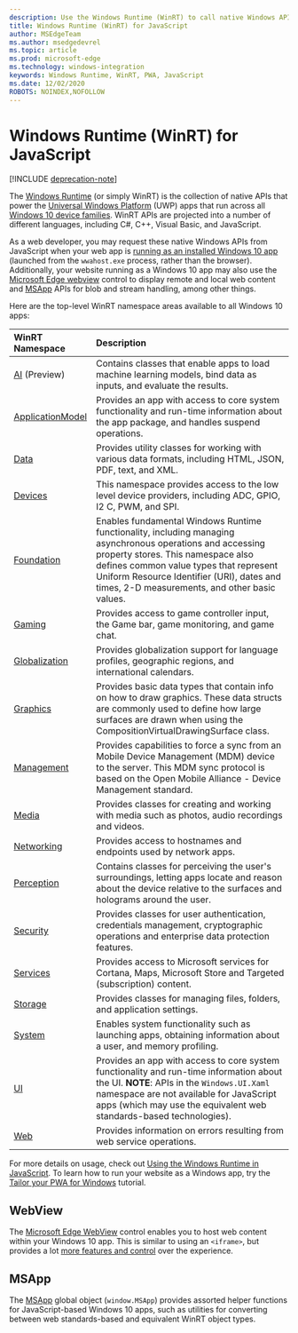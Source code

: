 ```yaml
---
description: Use the Windows Runtime (WinRT) to call native Windows APIs from your JavaScript app.
title: Windows Runtime (WinRT) for JavaScript
author: MSEdgeTeam
ms.author: msedgedevrel
ms.topic: article
ms.prod: microsoft-edge
ms.technology: windows-integration
keywords: Windows Runtime, WinRT, PWA, JavaScript
ms.date: 12/02/2020
ROBOTS: NOINDEX,NOFOLLOW
---
```

# Windows Runtime (WinRT) for JavaScript  

[!INCLUDE [deprecation-note](../includes/legacy-edge-note.md)]  

The [Windows Runtime](/windows/uwp/get-started/universal-application-platform-guide#how-the-universal-windows-platform-relates-to-windows-runtime-apis) \(or simply WinRT\) is the collection of native APIs that power the [Universal Windows Platform](/windows/uwp/get-started/universal-application-platform-guide) \(UWP\) apps that run across all [Windows 10 device families](/uwp/extension-sdks/device-families-overview).  WinRT APIs are projected into a number of different languages, including C#, C++, Visual Basic, and JavaScript.  

As a web developer, you may request these native Windows APIs from JavaScript when your web app is [running as an installed Windows 10 app](../progressive-web-apps/windows-features.md#set-up-and-run-your-universal-windows-app) \(launched from the `wwahost.exe` process, rather than the browser\).  Additionally, your website running as a Windows 10 app may also use the [Microsoft Edge webview](#webview) control to display remote and local web content and [MSApp](#msapp) APIs for blob and stream handling, among other things.  

Here are the top-level WinRT namespace areas available to all Windows 10 apps:  

| WinRT Namespace | Description |  
|:--- |:--- |  
| [AI](/uwp/api/windows.AI.MachineLearning.Preview) \(Preview\) | Contains classes that enable apps to load machine learning models, bind data as inputs, and evaluate the results.  |  
| [ApplicationModel](/uwp/api/windows.applicationmodel) | Provides an app with access to core system functionality and run-time information about the app package, and handles suspend operations.  |  
| [Data](/uwp/api/windows.data.html) | Provides utility classes for working with various data formats, including HTML, JSON, PDF, text, and XML.  |  
| [Devices](/uwp/api/windows.devices) | This namespace provides access to the low level device providers, including ADC, GPIO, I2 C, PWM, and SPI.  |  
| [Foundation](/uwp/api/windows.foundation) | Enables fundamental Windows Runtime functionality, including managing asynchronous operations and accessing property stores.  This namespace also defines common value types that represent Uniform Resource Identifier \(URI\), dates and times, 2-D measurements, and other basic values.  |  
| [Gaming](/uwp/api/windows.gaming.input) |Provides access to game controller input, the Game bar, game monitoring, and game chat.  |  
| [Globalization](/uwp/api/windows.globalization) | Provides globalization support for language profiles, geographic regions, and international calendars.  |  
| [Graphics](/uwp/api/windows.graphics) | Provides basic data types that contain info on how to draw graphics.  These data structs are commonly used to define how large surfaces are drawn when using the CompositionVirtualDrawingSurface class.  |  
| [Management](/uwp/api/windows.management) | Provides capabilities to force a sync from an Mobile Device Management \(MDM\) device to the server.  This MDM sync protocol is based on the Open Mobile Alliance - Device Management standard.  |  
| [Media](/uwp/api/windows.media) | Provides classes for creating and working with media such as photos, audio recordings and videos.  |  
| [Networking](/uwp/api/windows.networking) | Provides access to hostnames and endpoints used by network apps.  |  
| [Perception](/uwp/api/windows.perception) | Contains classes for perceiving the user's surroundings, letting apps locate and reason about the device relative to the surfaces and holograms around the user.  |  
| [Security](/uwp/api/windows.security.authentication.identity) | Provides classes for user authentication, credentials management, cryptographic operations and enterprise data protection features.  |  
| [Services](/uwp/api/windows.services.cortana) | Provides access to Microsoft services for Cortana, Maps, Microsoft Store and Targeted \(subscription\) content.  |  
| [Storage](/uwp/api/windows.storage) | Provides classes for managing files, folders, and application settings.  |  
| [System](/uwp/api/windows.system) | Enables system functionality such as launching apps, obtaining information about a user, and memory profiling.  |  
| [UI](/uwp/api/windows.ui) | Provides an app with access to core system functionality and run-time information about the UI.  **NOTE**:  APIs in the `Windows.UI.Xaml` namespace are not available for JavaScript apps \(which may use the equivalent web standards-based technologies\).  |  
| [Web](/uwp/api/windows.web) | Provides information on errors resulting from web service operations.  |  

For more details on usage, check out [Using the Windows Runtime in JavaScript](./using-the-windows-runtime-in-javascript.md).  To learn how to run your website as a Windows app, try the [Tailor your PWA for Windows](../progressive-web-apps/windows-features.md) tutorial.  

## WebView  

The [Microsoft Edge WebView](../webview/index.md) control enables you to host web content within your Windows 10 app.  This is similar to using an `<iframe>`, but provides a lot [more features and control](../hosting/webview/index.md#webview-versus-iframe) over the experience.  

## MSApp  

The [MSApp](./reference/msapp.md) global object \(`window.MSApp`\) provides assorted helper functions for JavaScript-based Windows 10 apps, such as utilities for converting between web standards-based and equivalent WinRT object types.  
